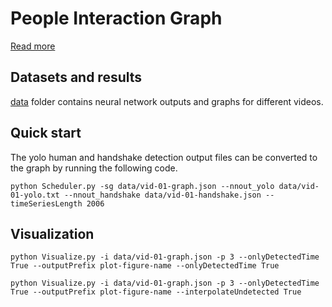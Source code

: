 # People Interaction Graph


[Read more](https://covid.eng.pdn.ac.lk/research#vision) 

## Datasets and results

[data](./data) folder contains neural network outputs and graphs for different videos.

## Quick start

The yolo human and handshake detection output files can be converted to the graph by running the following code.
```
python Scheduler.py -sg data/vid-01-graph.json --nnout_yolo data/vid-01-yolo.txt --nnout_handshake data/vid-01-handshake.json --timeSeriesLength 2006
```


## Visualization
```
python Visualize.py -i data/vid-01-graph.json -p 3 --onlyDetectedTime True --outputPrefix plot-figure-name --onlyDetectedTime True

python Visualize.py -i data/vid-01-graph.json -p 3 --onlyDetectedTime True --outputPrefix plot-figure-name --interpolateUndetected True
```
